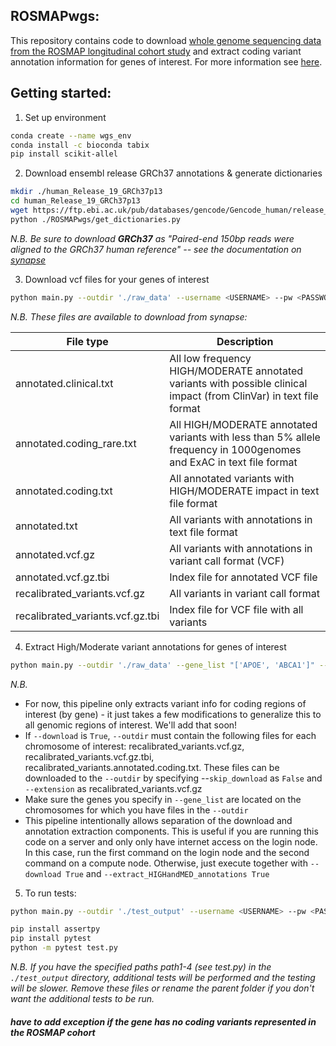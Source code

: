 ## ROSMAPwgs:
This repository contains code to download [whole genome sequencing data from the ROSMAP longitudinal cohort study](https://www.synapse.org/#!Synapse:syn11724057) and extract coding variant annotation information for genes of interest. For more information see [here](https://www.synapse.org/#!Synapse:syn10901595).

## Getting started: 

1. Set up environment
```bash
conda create --name wgs_env
conda install -c bioconda tabix 
pip install scikit-allel
```

2. Download ensembl release GRCh37 annotations & generate dictionaries
```bash
mkdir ./human_Release_19_GRCh37p13
cd human_Release_19_GRCh37p13
wget https://ftp.ebi.ac.uk/pub/databases/gencode/Gencode_human/release_19/gencode.v19.annotation.gff3.gz
python ./ROSMAPwgs/get_dictionaries.py
```
*N.B. Be sure to download __GRCh37__ as "Paired-end 150bp reads were aligned to the GRCh37 human reference" -- see the documentation on [synapse](https://www.synapse.org/#!Synapse:syn10901595)*


3. Download vcf files for your genes of interest
```bash
python main.py --outdir './raw_data' --username <USERNAME> --pw <PASSWORD> --gene_list "['APOE', 'ABCA1']" --extension 'recalibrated_variants.vcf.gz' --extract_HIGHandMED_annotations False --download True
```
*N.B. These files are available to download from synapse:*

| File type  | Description |
| ------------- | ------------- |
| annotated.clinical.txt  | All low frequency HIGH/MODERATE annotated variants with possible clinical impact (from ClinVar) in text file format  |
| annotated.coding_rare.txt  | All HIGH/MODERATE annotated variants with less than 5% allele frequency in 1000genomes and ExAC in text file format  |
| annotated.coding.txt  | All annotated variants with HIGH/MODERATE impact in text file format  |
| annotated.txt  | All variants with annotations in text file format  |
| annotated.vcf.gz  | All variants with annotations in variant call format (VCF)  |
| annotated.vcf.gz.tbi  | Index file for annotated VCF file  |
| recalibrated_variants.vcf.gz  | All variants in variant call format  |
| recalibrated_variants.vcf.gz.tbi  | Index file for VCF file with all variants  |

	
4. Extract High/Moderate variant annotations for genes of interest
```bash
python main.py --outdir './raw_data' --gene_list "['APOE', 'ABCA1']" --extract_HIGHandMED_annotations True --download False
```

*N.B.*
- For now, this pipeline only extracts variant info for coding regions of interest (by gene) - it just takes a few modifications to generalize this to all genomic regions of interest. We'll add that soon!
- If `--download` is `True`, `--outdir` must contain the following files for each chromosome of interest: recalibrated_variants.vcf.gz, recalibrated_variants.vcf.gz.tbi, recalibrated_variants.annotated.coding.txt. These files can be downloaded to the `--outdir` by specifying --`skip_download` as `False` and `--extension` as recalibrated_variants.vcf.gz
- Make sure the genes you specify in `--gene_list` are located on the chromosomes for which you have files in the `--outdir`
- This pipeline intentionally allows separation of the download and annotation extraction components. This is useful if you are running this code on a server and only only have internet access on the login node. In this case, run the first command on the login node and the second command on a compute node. Otherwise, just execute together with `--download True` and `--extract_HIGHandMED_annotations True`

5. To run tests:
```bash
python main.py --outdir './test_output' --username <USERNAME> --pw <PASSWORD> --gene_list "['APOE']" --extension 'recalibrated_variants.vcf.gz' --extract_HIGHandMED_annotations False --download True

pip install assertpy
pip install pytest
python -m pytest test.py
```
*N.B. If you have the specified paths path1-4 (see test.py) in the `./test_output` directory, additional tests will be performed and the testing will be slower. Remove these files or rename the parent folder if you don't want the additional tests to be run.*











##### have to add exception if the gene has no coding variants represented in the ROSMAP cohort

